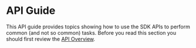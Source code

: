 # API Guide

This API guide provides topics showing how to use the SDK APIs to perform common (and not so common) tasks. 
Before you read this section you should first review the [API Overview](../README.md#api-overview).

